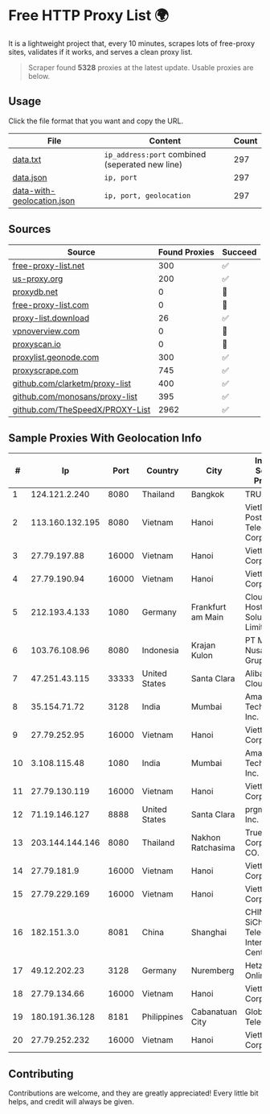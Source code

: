 
# Free HTTP Proxy List 🌍

It is a lightweight project that, every 10 minutes, scrapes lots of free-proxy sites, validates if it works, and serves a clean proxy list.


> Scraper found **5328** proxies at the latest update. Usable proxies are below.

## Usage

Click the file format that you want and copy the URL.


|File|Content|Count|
|----|-------|-----|
|[data.txt](https://raw.githubusercontent.com/themiralay/Proxy-List-World/master/data.txt)|`ip_address:port` combined (seperated new line)|297|
|[data.json](https://raw.githubusercontent.com/themiralay/Proxy-List-World/master/data.json)|`ip, port`|297|
|[data-with-geolocation.json](https://raw.githubusercontent.com/themiralay/Proxy-List-World/master/data-with-geolocation.json)|`ip, port, geolocation`|297|

## Sources

|Source|Found Proxies|Succeed|
|------|-------------|-------|
|[free-proxy-list.net](https://free-proxy-list.net)|300|✅|
|[us-proxy.org](https://www.us-proxy.org)|200|✅|
|[proxydb.net](http://proxydb.net)|0|🚫|
|[free-proxy-list.com](https://free-proxy-list.com/?page=&port=&type%5B%5D=http&type%5B%5D=https&up_time=0&search=Search)|0|🚫|
|[proxy-list.download](https://www.proxy-list.download/HTTP)|26|✅|
|[vpnoverview.com](https://vpnoverview.com/privacy/anonymous-browsing/free-proxy-servers)|0|🚫|
|[proxyscan.io](https://www.proxyscan.io)|0|🚫|
|[proxylist.geonode.com](https://proxylist.geonode.com/api/proxy-list?limit=300&page=1&sort_by=lastChecked&sort_type=desc&protocols=http,https)|300|✅|
|[proxyscrape.com](https://api.proxyscrape.com/v2/?request=displayproxies&protocol=http&timeout=10000&country=all&ssl=all&anonymity=all)|745|✅|
|[github.com/clarketm/proxy-list](https://raw.githubusercontent.com/clarketm/proxy-list/master/proxy-list-raw.txt)|400|✅|
|[github.com/monosans/proxy-list](https://raw.githubusercontent.com/monosans/proxy-list/main/proxies/http.txt)|395|✅|
|[github.com/TheSpeedX/PROXY-List](https://raw.githubusercontent.com/TheSpeedX/PROXY-List/master/http.txt)|2962|✅|


## Sample Proxies With Geolocation Info

|#|Ip|Port|Country|City|Internet Service Provider|
|-|--|----|-------|----|-------------------------|
|1|124.121.2.240|8080|Thailand|Bangkok|TRUEBB|
|2|113.160.132.195|8080|Vietnam|Hanoi|VietNam Post and Telecom Corporation|
|3|27.79.197.88|16000|Vietnam|Hanoi|Viettel Corporation|
|4|27.79.190.94|16000|Vietnam|Hanoi|Viettel Corporation|
|5|212.193.4.133|1080|Germany|Frankfurt am Main|Cloud Hosting Solutions, Limited.|
|6|103.76.108.96|8080|Indonesia|Krajan Kulon|PT Mahawira Nusantara Grup|
|7|47.251.43.115|33333|United States|Santa Clara|Alibaba Cloud LLC|
|8|35.154.71.72|3128|India|Mumbai|Amazon Technologies Inc.|
|9|27.79.252.95|16000|Vietnam|Hanoi|Viettel Corporation|
|10|3.108.115.48|1080|India|Mumbai|Amazon Technologies Inc.|
|11|27.79.130.119|16000|Vietnam|Hanoi|Viettel Corporation|
|12|71.19.146.127|8888|United States|Santa Clara|prgmr.com, Inc.|
|13|203.144.144.146|8080|Thailand|Nakhon Ratchasima|True Internet Corporation CO. Ltd.|
|14|27.79.181.9|16000|Vietnam|Hanoi|Viettel Corporation|
|15|27.79.229.169|16000|Vietnam|Hanoi|Viettel Corporation|
|16|182.151.3.0|8081|China|Shanghai|CHINANET SiChuan Telecom Internet Data Center|
|17|49.12.202.23|3128|Germany|Nuremberg|Hetzner Online GmbH|
|18|27.79.134.66|16000|Vietnam|Hanoi|Viettel Corporation|
|19|180.191.36.128|8181|Philippines|Cabanatuan City|Globe Telecom|
|20|27.79.252.232|16000|Vietnam|Hanoi|Viettel Corporation|



## Contributing

Contributions are welcome, and they are greatly appreciated! Every
little bit helps, and credit will always be given.

